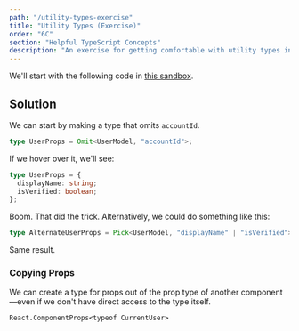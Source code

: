 ```yaml
---
path: "/utility-types-exercise"
title: "Utility Types (Exercise)"
order: "6C"
section: "Helpful TypeScript Concepts"
description: "An exercise for getting comfortable with utility types in TypeScript."
---
```


We'll start with the following code in [this sandbox](https://codesandbox.io/s/fun-with-utility-types-2lmj2?file=/src/Application.tsx).

## Solution

We can start by making a type that omits `accountId`.

```ts
type UserProps = Omit<UserModel, "accountId">;
```

If we hover over it, we'll see:

```ts
type UserProps = {
  displayName: string;
  isVerified: boolean;
};
```

Boom. That did the trick. Alternatively, we could do something like this:

```ts
type AlternateUserProps = Pick<UserModel, "displayName" | "isVerified">;
```

Same result.

### Copying Props

We can create a type for props out of the prop type of another component—even if we don't have direct access to the type itself.

```tsx
React.ComponentProps<typeof CurrentUser>
```
